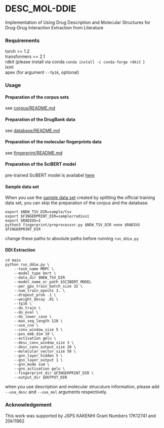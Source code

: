 # DESC\_MOL-DDIE
Implementation of Using Drug Description and Molecular Structures for Drug-Drug Interaction Extraction from Literature

### Requirements
torch >= 1.2  
transformers == 2.1  
rdkit (please install via conda ```conda install -c conda-forge rdkit ```)  
lxml  
apex (for argument ```--fp16```, optional)  

### Usage
#### Preparation of the corpus sets
see [corpus/README.md](corpus/README.md)

#### Preparation of the DrugBank data
see [database/README.md](database/README.md)

#### Preparation of the molecular fingerprints data
see [fingerprint/README.md](fingerprint/README.md)

#### Preparation of the SciBERT model
pre-trained SciBERT model is availabel [here](https://s3-us-west-2.amazonaws.com/ai2-s2-research/scibert/huggingface_pytorch/scibert_scivocab_uncased.tar)

#### Sample data set
When you use the [sample data set](sample) created by splitting the official training data set, you can skip the preparation of the corpus and the database.
```
export $NEW_TSV_DIR=sample/tsv
export $FINGERPRINT_DIR=sample/radius1
export $RADIUS=1
python3 fingerprint/preprocessor.py $NEW_TSV_DIR none $RADIUS $FINGERPRINT_DIR
```
change these paths to absolute paths before running ```run_ddie.py```

#### DDI Extraction
```
cd main
python run_ddie.py \
    --task_name MRPC \
    --model_type bert \
    --data_dir $NEW_TSV_DIR
    --model_name_or_path $SCIBERT_MODEL
    --per_gpu_train_batch_size 32 \
    --num_train_epochs 3. \
    --dropout_prob .1 \
    --weight_decay .01 \
    --fp16 \
    --do_train \
    --do_eval \
    --do_lower_case \
    --max_seq_length 128 \
    --use_cnn \
    --conv_window_size 5 \
    --pos_emb_dim 10 \
    --activation gelu \
    --desc_conv_window_size 3 \
    --desc_conv_output_size 20 \
    --molecular_vector_size 50 \
    --gnn_layer_hidden 5 \
    --gnn_layer_output 1 \
    --gnn_mode sum \
    --gnn_activation gelu \
    --fingerprint_dir $FINGERPRINT_DIR \
    --output_dir $OUTPUT_DIR
```
when you use description and molecular strucuture information, please add ```--use_desc``` and ```--use_mol``` arguments respectively.


### Acknowledgement
This work was supported by JSPS KAKENHI Grant Numbers 17K12741 and 20k11962
